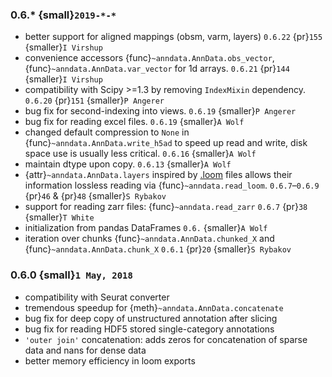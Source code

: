 ### 0.6.\* {small}`2019-*-*`

- better support for aligned mappings (obsm, varm, layers)
  `0.6.22` {pr}`155` {smaller}`I Virshup`
- convenience accessors {func}`~anndata.AnnData.obs_vector`, {func}`~anndata.AnnData.var_vector` for 1d arrays.
  `0.6.21` {pr}`144` {smaller}`I Virshup`
- compatibility with Scipy >=1.3 by removing `IndexMixin` dependency.
  `0.6.20` {pr}`151` {smaller}`P Angerer`
- bug fix for second-indexing into views.
  `0.6.19` {smaller}`P Angerer`
- bug fix for reading excel files.
  `0.6.19` {smaller}`A Wolf`
- changed default compression to `None` in {func}`~anndata.AnnData.write_h5ad` to speed up read and write, disk space use is usually less critical.
  `0.6.16` {smaller}`A Wolf`
- maintain dtype upon copy.
  `0.6.13` {smaller}`A Wolf`
- {attr}`~anndata.AnnData.layers` inspired by [.loom](https://loompy.org) files allows their information lossless reading via {func}`~anndata.read_loom`.
  `0.6.7`–`0.6.9` {pr}`46` & {pr}`48` {smaller}`S Rybakov`
- support for reading zarr files: {func}`~anndata.read_zarr`
  `0.6.7` {pr}`38` {smaller}`T White`
- initialization from pandas DataFrames
  `0.6.` {smaller}`A Wolf`
- iteration over chunks {func}`~anndata.AnnData.chunked_X` and {func}`~anndata.AnnData.chunk_X`
  `0.6.1` {pr}`20` {smaller}`S Rybakov`

### 0.6.0 {small}`1 May, 2018`

- compatibility with Seurat converter
- tremendous speedup for {meth}`~anndata.AnnData.concatenate`
- bug fix for deep copy of unstructured annotation after slicing
- bug fix for reading HDF5 stored single-category annotations
- `'outer join'` concatenation: adds zeros for concatenation of sparse data and nans for dense data
- better memory efficiency in loom exports
